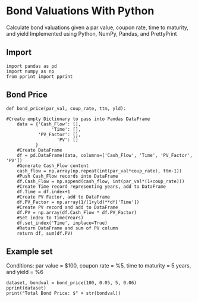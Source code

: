 # Bond Valuations With Python
Calculate bond valuations given a par value, coupon rate, time to maturity, and yield
Implemented using Python, NumPy, Pandas, and PrettyPrint

## Import
```Python3
import pandas as pd
import numpy as np
from pprint import pprint
```
## Bond Price
```Python3
def bond_price(par_val, coup_rate, ttm, yld):

#Create empty Dictionary to pass into Pandas DataFrame
    data = {'Cash_Flow': [],
                 'Time': [],
            'PV_Factor': [],
                   'PV': []
           }
    #Create DataFrame
    df = pd.DataFrame(data, columns=['Cash_Flow', 'Time', 'PV_Factor', 'PV'])
    #Generate Cash_Flow content
    cash_flow = np.array(np.repeat(int(par_val*coup_rate), ttm-1))
    #Push Cash_Flow records into DataFrame
    df.Cash_Flow = np.append(cash_flow, int(par_val*(1+coup_rate)))
    #Create Time record representing years, add to DataFrame
    df.Time = df.index+1
    #Create PV Factor, add to DataFrame
    df.PV_Factor = np.array(1/(1+yld)**df['Time'])
    #Create PV record and add to DataFrame
    df.PV = np.array(df.Cash_Flow * df.PV_Factor)
    #Set index to Time(Years)
    df.set_index('Time', inplace=True)
    #Return DataFrame and sum of PV column
    return df, sum(df.PV)
```

## Example set     
Conditions: par value = $100, coupon rate = %5, time to maturity = 5 years, and yield = %6
```Python3
dataset, bondval = bond_price(100, 0.05, 5, 0.06)
pprint(dataset)
print("Total Bond Price: $" + str(bondval))
```

